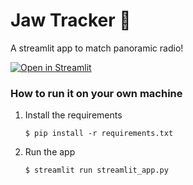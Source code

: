 # Jaw Tracker 🦈

A streamlit app to match panoramic radio!

[![Open in Streamlit](https://static.streamlit.io/badges/streamlit_badge_black_white.svg)](https://jaw-tracker.streamlit.app/)

### How to run it on your own machine

1. Install the requirements

   ```
   $ pip install -r requirements.txt
   ```

2. Run the app

   ```
   $ streamlit run streamlit_app.py
   ```

